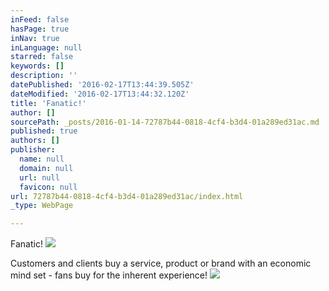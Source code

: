 ```yaml
---
inFeed: false
hasPage: true
inNav: true
inLanguage: null
starred: false
keywords: []
description: ''
datePublished: '2016-02-17T13:44:39.505Z'
dateModified: '2016-02-17T13:44:32.120Z'
title: 'Fanatic!'
author: []
sourcePath: _posts/2016-01-14-72787b44-0818-4cf4-b3d4-01a289ed31ac.md
published: true
authors: []
publisher:
  name: null
  domain: null
  url: null
  favicon: null
url: 72787b44-0818-4cf4-b3d4-01a289ed31ac/index.html
_type: WebPage

---
```

Fanatic!
![](https://the-grid-user-content.s3-us-west-2.amazonaws.com/f1ad8c33-a3fc-46d8-b2a2-5899b58e4c4d.jpg)

Customers and clients buy a service, product or brand with an economic mind set - fans buy for the inherent experience!
![](https://the-grid-user-content.s3-us-west-2.amazonaws.com/2f667e77-852d-43f6-9cf0-6d540c6382bb.JPG)